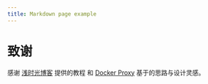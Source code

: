 ```yaml
---
title: Markdown page example
---
```

# 致谢

感谢 [浅时光博客](https://www.dqzboy.com/) 提供的教程 和 [Docker Proxy](https://dockerproxy.com/) 基于的思路与设计灵感。